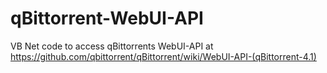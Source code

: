 # qBittorrent-WebUI-API
VB Net code to access qBittorrents WebUI-API at https://github.com/qbittorrent/qBittorrent/wiki/WebUI-API-(qBittorrent-4.1)
